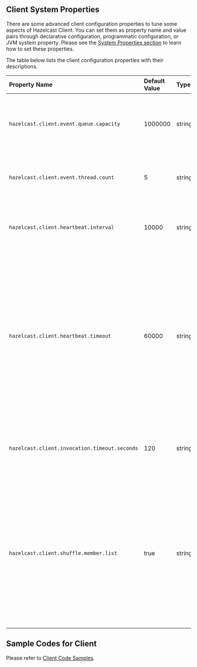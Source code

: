 
## Client System Properties

There are some advanced client configuration properties to tune some aspects of Hazelcast Client. You can set them as property name and value pairs through declarative configuration, programmatic configuration, or JVM system property. Please see the [System Properties section](#system-properties) to learn how to set these properties.

The table below lists the client configuration properties with their descriptions.

Property Name | Default Value | Type | Description
:--------------|:---------------|:------|:------------
`hazelcast.client.event.queue.capacity`|1000000|string|The default value of the capacity of executor that handles incoming event packets.
`hazelcast.client.event.thread.count`|5|string|The thread count for handling incoming event packets.
`hazelcast.client.heartbeat.interval`|10000|string|The frequency of heartbeat messages sent by the clients to the members.
`hazelcast.client.heartbeat.timeout`|60000|string|Timeout for the heartbeat messages sent by the client to members. If no messages pass between client and member within the given time via this property in milliseconds, the connection will be closed.
`hazelcast.client.invocation.timeout.seconds`|120|string|Time to give up the invocation when a member in the member list is not reachable.
`hazelcast.client.shuffle.member.list`|true|string|The client shuffles the given member list to prevent all clients to connect to the same member when this property is `false`. When it is set to `true`, the client tries to connect to the members in the given order.


## Sample Codes for Client

Please refer to <a href="https://github.com/hazelcast/hazelcast-code-samples/tree/master/clients" target="_blank">Client Code Samples</a>.


